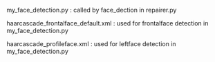 my_face_detection.py  :  called by face_dection in repairer.py

haarcascade_frontalface_default.xml : used for frontalface detection in my_face_detection.py

haarcascade_profileface.xml : used for leftface detection in my_face_detection.py
